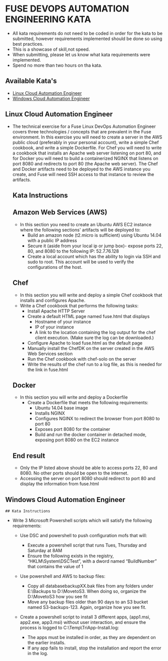   # FUSE DEVOPS AUTOMATION ENGINEERING KATA

* All kata requirements do not need to be coded in order for the kata to be submitted, however requirements implemented 
  should be done so using best practices.
* This is a showcase of skill,not speed.
* When submitting, please let us know what kata requirements were implemented.
* Spend no more than two hours on tha kata.

## Available Kata's
* [Linux Cloud Automation Engineer](https://github.com/cahcommercial/fuse-kata-devops/blob/master/README.md#linux-cloud-automation-engineer) 
* [Windows Cloud Automation Engineer](https://github.com/cahcommercial/fuse-kata-devops/blob/master/README.md#windows-cloud-automation-engineer)

## Linux Cloud Automation Engineer

* The technical exercise for a Fuse Linux DevOps Automation Engineer covers three technologies / concepts that are prevalent in the Fuse environment. In this exercise you will need to create a server in the AWS public cloud (preferably in your personal account), write a simple Chef cookbook, and write a simple Dockerfile. For Chef you will need to write a cookbook that installs an Apache web server listening on port 80, and for Docker you will need to build a containerized NGINX that listens on port 8080 and redirects to port 80 (the Apache web server). The Chef and Docker artifacts need to be deployed to the AWS instance you create, and Fuse will need SSH access to that instance to review the artifacts.
  
    ## Kata Instructions
  
     ## Amazon Web Services (AWS)
     * In this section you need to create an Ubuntu AWS EC2 instance where the following sections' artifacts will be deployed to:
        * Build an amazon node (t2.micro is sufficient) using Ubuntu 14.04 with a public IP address 
        * Secure it (aside from your local ip or jump box)- expose ports 22, 80, and 8080 to the following IP: 52.7.76.128
        * Create a local account which has the ability to login via SSH and sudo to root.  This account will be used to verify the configurations of the host.

    ## Chef
    * In this section you will write and deploy a simple Chef cookbook that installs and configures Apache.
     * Write a Chef cookbook that performs the following tasks:
        * Install Apache HTTP Server
        * Create a default HTML page named fuse.html that displays
          * Hostname of your instance
          * IP of your instance
          * A link to the location containing the log output for the chef client execution. (Make sure the log can be downloaded.)
        * Configure Apache to load fuse.html as the default page
        * Manually install the ChefDK on the server created in the AWS Web Services section
        * Run the Chef cookbook with chef-solo on the server
        * Write the results of the chef run to a log file, as this is needed for the link in fuse.html

    ## Docker
     * In this section you will write and deploy a Dockerfile
       * Create a Dockerfile that meets the following requirements:
         * Ubuntu 14.04 base image
         * Installs NGINX
         * Configures NGINX to redirect the browser from port 8080 to port 80
         * Exposes port 8080 for the container
         * Build and run the docker container in detached mode, exposing port 8080 on the EC2 instance

    ## End result
     * Only the IP listed above should be able to access ports 22, 80 and 8080.  No other ports should be open to the internet.
     * Accessing the server on port 8080 should redirect to port 80 and display the information from fuse.html
 
 
 
## Windows Cloud Automation Engineer

    ## Kata Instructions
    
* Write 3 Microsoft Powershell scripts which will satisfy the following requirements:

  *	Use DSC and powershell to push configuration mofs that will:
    *	Execute a powershell script that runs Tues, Thursday and Saturday at 8AM
    * Ensure the following exists in the registry, “HKLM\System\DSCTest”, with a dword named “BuildNumber” that contains the value of 1

  *	Use powershell and AWS to backup files:
    *	Copy all databasebackupXX.bak files from any folders under E:\Backups to D:\MovetoS3. When doing so, organize the D:\MovetoS3 how you see fit
    *	Move any backup files older than 90 days  to an S3 bucket named S3-backups-123. Again, organize how you see fit.

  *	Create a powershell script to install 3 different apps, (app1.msi, app2.exe, app3.msi) without user interaction, and ensure the process is logged to C:\Temp\TriApp-Install.log:
    *	The apps must be installed in order, as they are dependent on the earlier installs.
    * If any app fails to install, stop the installation and report the error in the log.



